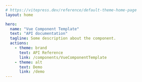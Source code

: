 ```yaml
---
# https://vitepress.dev/reference/default-theme-home-page
layout: home

hero:
  name: "Vue Component Template"
  text: "API documentation"
  tagline: Some description about the component.
  actions:
    - theme: brand
      text: API Reference
      link: /components/VueComponentTemplate
    - theme: alt
      text: Demo
      link: /demo
---
```

